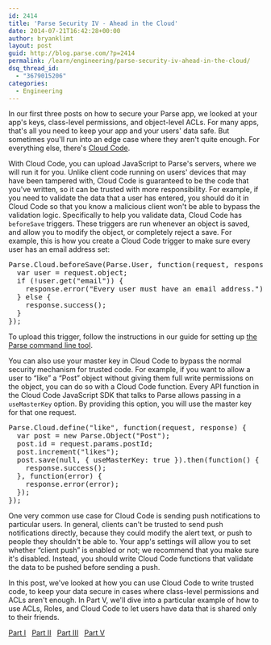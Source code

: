 ```yaml
---
id: 2414
title: 'Parse Security IV - Ahead in the Cloud'
date: 2014-07-21T16:42:28+00:00
author: bryanklimt
layout: post
guid: http://blog.parse.com/?p=2414
permalink: /learn/engineering/parse-security-iv-ahead-in-the-cloud/
dsq_thread_id:
  - "3679015206"
categories:
  - Engineering
---
```

In our first three posts on how to secure your Parse app, we looked at your app's keys, class-level permissions, and object-level ACLs. For many apps, that's all you need to keep your app and your users' data safe. But sometimes you'll run into an edge case where they aren't quite enough. For everything else, there's <a href="https://parse.com/tutorials/getting-started-with-cloud-code" target="_blank">Cloud Code</a>.

With Cloud Code, you can upload JavaScript to Parse's servers, where we will run it for you. Unlike client code running on users' devices that may have been tampered with, Cloud Code is guaranteed to be the code that you've written, so it can be trusted with more responsibility. For example, if you need to validate the data that a user has entered, you should do it in Cloud Code so that you know a malicious client won't be able to bypass the validation logic. Specifically to help you validate data, Cloud Code has `beforeSave` triggers. These triggers are run whenever an object is saved, and allow you to modify the object, or completely reject a save. For example, this is how you create a Cloud Code trigger to make sure every user has an email address set:

<pre class="brush: javascript; gutter: true">Parse.Cloud.beforeSave(Parse.User, function(request, response) {
  var user = request.object;
  if (!user.get("email")) {
    response.error("Every user must have an email address.");
  } else {
    response.success();
  }
});</pre>

To upload this trigger, follow the instructions in our guide for setting up [the Parse command line tool](https://parse.com/docs/cloud_code_guide#started).

You can also use your master key in Cloud Code to bypass the normal security mechanism for trusted code. For example, if you want to allow a user to “like” a “Post” object without giving them full write permissions on the object, you can do so with a Cloud Code function. Every API function in the Cloud Code JavaScript SDK that talks to Parse allows passing in a `useMasterKey` option. By providing this option, you will use the master key for that one request.

<pre class="brush: javascript; gutter: true">Parse.Cloud.define("like", function(request, response) {
  var post = new Parse.Object("Post");
  post.id = request.params.postId;
  post.increment("likes");
  post.save(null, { useMasterKey: true }).then(function() {
    response.success();
  }, function(error) {
    response.error(error);
  });
});</pre>

One very common use case for Cloud Code is sending push notifications to particular users. In general, clients can't be trusted to send push notifications directly, because they could modify the alert text, or push to people they shouldn't be able to. Your app's settings will allow you to set whether “client push” is enabled or not; we recommend that you make sure it's disabled. Instead, you should write Cloud Code functions that validate the data to be pushed before sending a push.

In this post, we've looked at how you can use Cloud Code to write trusted code, to keep your data secure in cases where class-level permissions and ACLs aren't enough. In Part V, we'll dive into a particular example of how to use ACLs, Roles, and Cloud Code to let users have data that is shared only to their friends.

<span style="text-decoration: underline;"><a href="http://blog.parse.com/2014/06/30/parse-security-i-are-you-the-key-master/" target="_blank">Part I</a></span>   <span style="text-decoration: underline;"><a href="http://blog.parse.com/2014/07/07/parse-security-ii-class-hysteria/" target="_blank">Part II</a></span>   <span style="text-decoration: underline;"><a href="http://blog.parse.com/2014/07/14/parse-security-iii-are-you-on-the-list/" target="_blank">Part III</a></span>   <span style="text-decoration: underline;"><a href="http://blog.parse.com/2014/07/28/parse-security-v-how-to-make-friends/" target="_blank">Part V</a></span>